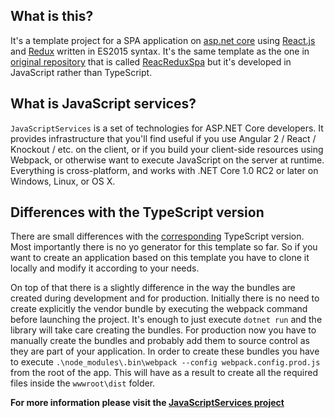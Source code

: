 
## What is this?

It's a template project for a SPA application on [asp.net core](www.dot.net) using [React.js](https://facebook.github.io/react/) and [Redux](http://redux.js.org/) written in ES2015 syntax. It's the same template as the one in [original repository](https://github.com/aspnet/JavaScriptServices) that is called [ReacReduxSpa](https://github.com/aspnet/JavaScriptServices/tree/master/templates/ReactReduxSpa) but it's developed in JavaScript rather than TypeScript.

## What is JavaScript services?

`JavaScriptServices` is a set of technologies for ASP.NET Core developers. It provides infrastructure that you'll find useful if you use Angular 2 / React / Knockout / etc. on the client, or if you build your client-side resources using Webpack, or otherwise want to execute JavaScript on the server at runtime. Everything is cross-platform, and works with .NET Core 1.0 RC2 or later on Windows, Linux, or OS X.

## Differences with the TypeScript version
There are small differences with the [corresponding](https://github.com/aspnet/JavaScriptServices/tree/master/templates/ReactReduxSpa) TypeScript version. Most importantly there is no yo generator for this template so far. So if you want to create an application based on this template you have to clone it locally and modify it according to your needs.

On top of that there is a slightly difference in the way the bundles are created during development and for production. Initially there is no need to create explicitly the vendor bundle by executing the webpack command before launching the project. It's enough to just execute `dotnet run` and the library will take care creating the bundles. For production now you have to manually create the bundles and probably add them to source control as they are part of your application. In order to create these bundles you have to execute `.\node_modules\.bin\webpack --config webpack.config.prod.js` from the root of the app. This will have as a result to create all the required files inside the `wwwroot\dist` folder.

**For more information please visit the [JavaScriptServices project](https://github.com/aspnet/JavaScriptServices)**